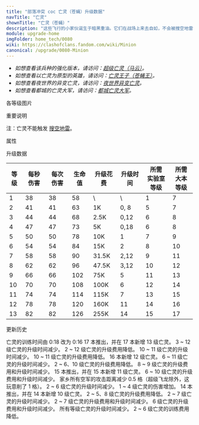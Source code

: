 ```yaml
---
title: "部落冲突 coc 亡灵（苍蝇）升级数据"
navTitle: "亡灵"
shownTitle: "亡灵（苍蝇）"
description: "这些飞行的小家伙诞生于暗黑重油。它们在战场上来去自如，不会被搜空地雷检测到，但是在我们的世界里它们很脆弱。"
module: upgrade-home
imgFolder: home_tech/0080
wiki: https://clashofclans.fandom.com/wiki/Minion
canonical: /upgrade/0080-Minion
---
```


- *如想查看该兵种的强化版本，请访问：[超级亡灵（马云）](/upgrade/0608-Super-Minion)。*
- *如想查看以亡灵为原型的英雄，请访问：[亡灵王子（苍蝇王）](/upgrade/0204-Minion-Prince)。*
- *如想查看夜世界的异变亡灵，请访问：[夜世界异变亡灵](/upgrade/1003-Beta-Minion)。*
- *如想查看都城的亡灵大军，请访问：[都城亡灵大军](/upgrade/2004-Minion-Horde)。*

<UnitInfo :folder="$frontmatter.imgFolder" imgSrc="Minion_info.png" :imgAlt="$frontmatter.navTitle" :description="$frontmatter.description" />

<SmallTitle>各等级图片</SmallTitle>

<Panel>
    <UnitImgGroup :folder="$frontmatter.imgFolder">
        <UnitImg imgTitle="1 - 2 级" imgSrc="Minion1.png" />
        <UnitImg imgTitle="3 - 4 级" imgSrc="Minion3.png" />
        <UnitImg imgTitle="5 级" imgSrc="Minion5.png" />
        <UnitImg imgTitle="6 级" imgSrc="Minion6.png" />
        <UnitImg imgTitle="7 - 8 级" imgSrc="Minion7.png" />
        <UnitImg imgTitle="9 级" imgSrc="Minion9.png" />
        <UnitImg imgTitle="10 级" imgSrc="Minion10.png" />
        <UnitImg imgTitle="11 级" imgSrc="Minion11.png" />
        <UnitImg imgTitle="12 级" imgSrc="Minion12.png" />
        <UnitImg imgTitle="13 级" imgSrc="Minion13.png" imgHd="Minion13_hd.png" />
    </UnitImgGroup>
</Panel>

<SmallTitle>重要说明</SmallTitle>

注：亡灵不能触发 [搜空地雷](/upgrade/0384-Seeking-Air-Mine)。

<SmallTitle>属性</SmallTitle>

<UnitProperties>
    <UnitProperty pKey="攻击偏好" pValue="无" />
    <UnitProperty pKey="伤害类型" pValue="单体伤害" />
    <UnitProperty pKey="攻击的目标" pValue="地面和空中目标" />
    <UnitProperty pKey="占据人口" pValue="2" />
    <UnitProperty pKey="移动速度" pValue="4 格/秒" />
    <UnitProperty pKey="攻击速度" pValue="1 秒/次" />
    <UnitProperty pKey="攻击距离" pValue="2.25 格" />
    <UnitProperty pKey="所需暗黑训练营等级" pValue="1" />
    <UnitProperty pKey="所需大本等级" pValue="7" />
    <UnitProperty pKey="训练时间" pValue="16" trainingSystem="2022" />
</UnitProperties>

<SmallTitle>升级数据</SmallTitle>

<script setup>
const tableExtraInfo = [
    {
        "column": 4,
        "type": "cost",
        "gpClass": "research",
        "icon": "Dark_Elixir"
    },
    {
        "column": 5,
        "type": "time",
        "gpClass": "research"
    }
];
</script>

<UnitTable :tableExtraInfo="tableExtraInfo">

| 等级 |  每秒伤害 | 每次伤害 | 生命值 | 升级花费|  升级时间  |所需<br>实验室等级|所需<br>大本等级|
| ---- |   ----   |   ----  |  ---- |   ----  |    ----   |       ----      |      ----     |
|   1  |     38   |    38   |   58  |      \  |     \     |         1       |        7      |
|   2  |     41   |    41   |   63  |     1K  |    0, 8   |         5       |        7      |
|   3  |     44   |    44   |   68  |   2.5K  |    0,12   |         6       |        8      |
|   4  |     47   |    47   |   73  |     5K  |    0,18   |         6       |        8      |
|   5  |     50   |    50   |   78  |    10K  |    1      |         7       |        9      |
|   6  |     54   |    54   |   84  |    15K  |    2      |         8       |       10      |
|   7  |     58   |    58   |   90  |  31.5K  |    2,12   |         9       |       11      |
|   8  |     62   |    62   |   96  |  47.5K  |    3,12   |        10       |       12      |
|   9  |     66   |    66   |  102  |    75K  |    5      |        11       |       13      |
|  10  |     70   |    70   |  108  |   100K  |    6      |        12       |       14      |
|  11  |     74   |    74   |  114  |   115K  |    7      |        13       |       15      |
|  12  |     78   |    78   |  120  |   160K  |   11      |        14       |       16      |
|  13  |     82   |    82   |  126  |   255K  |   14      |        15       |       17      |
</UnitTable>

<SmallTitle>更新历史</SmallTitle>

<Timeline>
    <TimelineItem date="2025/02/10">
        <TimelineRow>亡灵的训练时间由 0:18 改为 0:16</TimelineRow>
    </TimelineItem>
    <TimelineItem date="2024/11/25">
        <TimelineRow>17 本推出，并在 17 本新增 13 级亡灵。</TimelineRow>
        <TimelineRow>3 ~ 12 级亡灵的升级时间减少。</TimelineRow>
        <TimelineRow>2 ~ 12 级亡灵的升级费用降低。</TimelineRow>
    </TimelineItem>
    <TimelineItem date="2024/06/18">
        <TimelineRow>10 ~ 11 级亡灵的升级时间减少。</TimelineRow>
        <TimelineRow>10 ~ 11 级亡灵的升级费用降低。</TimelineRow>
    </TimelineItem>
    <TimelineItem date="2024/02/27">
        <TimelineRow>16 本新增 12 级亡灵。</TimelineRow>
    </TimelineItem>
    <TimelineItem date="2023/12/12">
        <TimelineRow>6 ~ 11 级亡灵的升级时间减少。</TimelineRow>
        <TimelineRow>2 ~ 6、10 级亡灵的升级费用降低。</TimelineRow>
    </TimelineItem>
    <TimelineItem date="2023/06/12">
        <TimelineRow>8 ~ 9 级亡灵的升级费用和升级时间减少。</TimelineRow>
    </TimelineItem>
    <TimelineItem date="2022/10/10">
    <TimelineRow>15 本推出，并在 15 本新增 11 级亡灵。</TimelineRow>
        <TimelineRow>6 ~ 10 级亡灵的升级费用和升级时间减少。</TimelineRow>
    </TimelineItem>
    <TimelineItem date="2022/05/02">
        <TimelineRow>家乡所有空军的攻击距离减少 0.5 格（超级飞龙除外，这玩意削了 1 格）。</TimelineRow>
    </TimelineItem>
    <TimelineItem date="2021/12/09">
        <TimelineRow>2 ~ 6 级亡灵的升级时间减少。</TimelineRow>
    <TimelineRow>1 ~ 4 级亡灵的伤害增加。</TimelineRow>
    </TimelineItem>
    <TimelineItem date="2021/04/12">
        <TimelineRow>14 本推出，并在 14 本新增 10 级亡灵。</TimelineRow>
        <TimelineRow>2 ~ 5、8 级亡灵的升级费用降低。</TimelineRow>
        <TimelineRow>2 ~ 7 级亡灵的升级时间减少。</TimelineRow>
    </TimelineItem>
    <TimelineItem date="2020/10/12">
        <TimelineRow>2 ~ 7 级亡灵的升级费用和升级时间减少。</TimelineRow>
    </TimelineItem>
    <TimelineItem date="2020/03/30">
        <TimelineRow>6 级亡灵的升级费用和升级时间减少。</TimelineRow>
    </TimelineItem>
    <TimelineItem date="2019/04/02">
        <TimelineRow>所有等级亡灵的升级时间减少。</TimelineRow>
    <TimelineRow>2 ~ 6 级亡灵的训练费用降低。</TimelineRow>
    </TimelineItem>
    <TimelineItem :historyBottom="true" />
</Timeline>